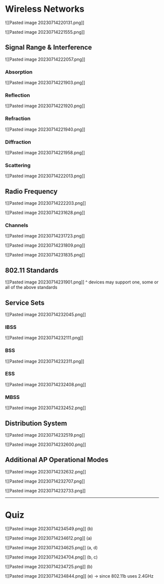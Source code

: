 
# Wireless Networks

![[Pasted image 20230714220131.png]]

![[Pasted image 20230714221555.png]]


## Signal Range & Interference

![[Pasted image 20230714222057.png]]

### Absorption

![[Pasted image 20230714221903.png]]


### Reflection

![[Pasted image 20230714221920.png]]


### Refraction

![[Pasted image 20230714221940.png]]


### Diffraction

![[Pasted image 20230714221958.png]]


### Scattering

![[Pasted image 20230714222013.png]]


## Radio Frequency

![[Pasted image 20230714222203.png]]

![[Pasted image 20230714231628.png]]


### Channels

![[Pasted image 20230714231723.png]]

![[Pasted image 20230714231809.png]]

![[Pasted image 20230714231835.png]]


## 802.11 Standards

![[Pasted image 20230714231901.png]]
^ devices may support one, some or all of the above standards


## Service Sets

![[Pasted image 20230714232045.png]]


### IBSS

![[Pasted image 20230714232111.png]]


### BSS

![[Pasted image 20230714232311.png]]


### ESS

![[Pasted image 20230714232408.png]]


### MBSS

![[Pasted image 20230714232452.png]]


## Distribution System

![[Pasted image 20230714232519.png]]

![[Pasted image 20230714232600.png]]


## Additional AP Operational Modes

![[Pasted image 20230714232632.png]]

![[Pasted image 20230714232707.png]]

![[Pasted image 20230714232733.png]]


---

# Quiz

![[Pasted image 20230714234549.png]]
(b)

![[Pasted image 20230714234612.png]]
(a)

![[Pasted image 20230714234625.png]]
(a, d)

![[Pasted image 20230714234704.png]]
(b, c)

![[Pasted image 20230714234725.png]]
(b)

![[Pasted image 20230714234844.png]]
(e) -> since 802.11b uses 2.4GHz